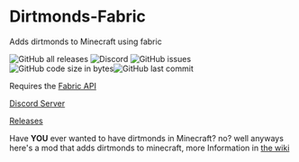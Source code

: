# Dirtmonds-Fabric
Adds dirtmonds to Minecraft using fabric

![GitHub all releases](https://img.shields.io/github/downloads/dmcpacks/Dirtmonds-Fabric/total?color=green&style=plastic) ![Discord](https://img.shields.io/discord/805896404856733771?label=Discord&style=plastic) ![GitHub issues](https://img.shields.io/github/issues-raw/dmcpacks/Dirtmonds-Fabric?color=yellow&style=plastic) ![GitHub code size in bytes](https://img.shields.io/github/languages/code-size/dmcpacks/Dirtmonds-Fabric?style=plastic)![GitHub last commit](https://img.shields.io/github/last-commit/dmcpacks/Dirtmonds-Fabric?style=plastic)

Requires the [Fabric API](https://www.curseforge.com/minecraft/mc-mods/fabric-api)

[Discord Server](https://discord.gg/ew8kSgxj2U)

[Releases](https://github.com/dmcpacks/Dirtmonds-Fabric/releases)

Have **YOU** ever wanted to have dirtmonds in Minecraft? no? well anyways here's a mod that adds dirtmonds to minecraft, more Information in [the wiki](https://github.com/dmcpacks/Dirtmonds-Fabric/wiki)
